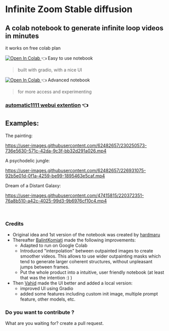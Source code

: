 # Infinite Zoom Stable diffusion

## A colab notebook to generate infinite loop videos in minutes 
it works on free colab plan
 
<a target="_blank" href="https://colab.research.google.com/github/v8hid/infinite-zoom-stable-diffusion/blob/main/infinite_zoom_gradio.ipynb">
  <img src="https://colab.research.google.com/assets/colab-badge.svg" alt="Open In Colab"/>
</a>  👈 Easy to use notebook 

>built with gradio, with a nice UI

<a target="_blank" href="https://colab.research.google.com/github/v8hid/infinite-zoom-stable-diffusion/blob/main/smooth_infinite_zoom.ipynb">
  <img src="https://colab.research.google.com/assets/colab-badge.svg" alt="Open In Colab"/>
</a>  👈 Advanced notebook

>for more access and experimenting

### **[automatic1111 webui extention](https://github.com/v8hid/infinite-zoom-automatic1111-webui)** 👈

## Examples:

The painting:


https://user-images.githubusercontent.com/62482657/230250573-736e5630-571c-42da-9c3f-bb32d291a026.mp4



A psychodelic jungle:

https://user-images.githubusercontent.com/62482657/226931075-92b5e01d-0f1a-4259-be99-1895463e5caf.mp4



Dream of a Distant Galaxy:

https://user-images.githubusercontent.com/47415815/220372351-76a8b510-a42c-4025-99d3-9b6976cf10c4.mp4

<br>


### Credits

 - Original idea and 1st version of the notebook was created by [hardmaru](https://github.com/hardmaru)
 - Thereafter [BalintKomjati](https://github.com/BalintKomjati) made the following improvements:
    - Adapted to run on Google Colab
    - Introduced "interpolation" between outpainted images to create smoother videos. This allows to use wider outpainting masks which tend to generate larger coherent structures, without unpleasant jumps between frames.
    - Put the whole product into a intuitive, user friendly notebook (at least that was the intention :) )
 - Then [Vahid](https://github.com/v8hid) made the UI better and added a local version:
    - improved UI using Gradio
    - added some features including custom init image, multiple prompt feature, other models, etc.
    
### Do you want to contribute ?
What are you waiting for? create a pull request.
